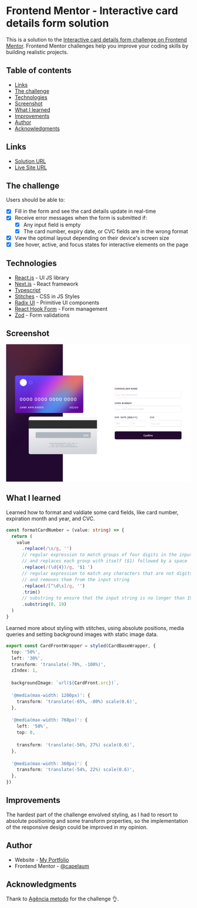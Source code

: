 # Frontend Mentor - Interactive card details form solution

This is a solution to the [Interactive card details form challenge on Frontend Mentor](https://www.frontendmentor.io/challenges/interactive-card-details-form-XpS8cKZDWw). Frontend Mentor challenges help you improve your coding skills by building realistic projects.

## Table of contents

- [Links](#links)
- [The challenge](#the-challenge)
- [Technologies](#technologies)
- [Screenshot](#screenshot)
- [What I learned](#what-i-learned)
- [Improvements](#improvements)
- [Author](#author)
- [Acknowledgments](#acknowledgments)

## Links

- [Solution URL](https://github.com/capelaum/card-form)
- [Live Site URL](https://card-form-ebon.vercel.app)

## The challenge

Users should be able to:

- [x] Fill in the form and see the card details update in real-time
- [x] Receive error messages when the form is submitted if:
  - [x] Any input field is empty
  - [x] The card number, expiry date, or CVC fields are in the wrong format
- [x] View the optimal layout depending on their device's screen size
- [x] See hover, active, and focus states for interactive elements on the page

## Technologies

- [React.js](https://reactjs.org) - UI JS library
- [Next.js](https://nextjs.org) - React framework
- [Typescript](https://www.typescriptlang.org)
- [Stitches](https://stitches.dev) - CSS in JS Styles
- [Radix UI](https://www.radix-ui.com) - Primitive UI components
- [React Hook Form](https://react-hook-form.com) - Form management
- [Zod](https://zod.dev) - Form validations

## Screenshot

![](./public/design/solution_screenshot.jpg)

## What I learned

Learned how to format and valdiate some card fields, like card number, expiration month and year, and CVC.

```typescript
const formatCardNumber = (value: string) => {
  return (
    value
      .replace(/\s/g, '')
      // regular expression to match groups of four digits in the input string,
      // and replaces each group with itself ($1) followed by a space
      .replace(/(\d{4})/g, '$1 ')
      // regular expression to match any characters that are not digits or whitespace
      // and removes them from the input string
      .replace(/[^\d\s]/g, '')
      .trim()
      // substring to ensure that the input string is no longer than 19 characters
      .substring(0, 19)
  )
}
```

Learned more about styling with stitches, using absolute positions, media queries and setting background images with static image data.

```typescript
export const CardFrontWrapper = styled(CardBaseWrapper, {
  top: '50%',
  left: '30%',
  transform: 'translate(-70%, -100%)',
  zIndex: 1,

  backgroundImage: `url(${CardFront.src})`,

  '@media(max-width: 1200px)': {
    transform: 'translate(-65%, -80%) scale(0.6)',
  },

  '@media(max-width: 768px)': {
    left: '50%',
    top: 0,

    transform: 'translate(-56%, 27%) scale(0.6)',
  },

  '@media(max-width: 360px)': {
    transform: 'translate(-54%, 22%) scale(0.6)',
  },
})
```

## Improvements

The hardest part of the challenge envolved styling, as I had to resort to absolute positioning and some transform properties, so the implementation of the responsive design could be improved in my opinion.

## Author

- Website - [My Portfolio](https://www.luiscapelletto.com)
- Frontend Mentor - [@capelaum](https://www.frontendmentor.io/profile/capelaum)

## Acknowledgments

Thank to [Agência metodo](https://agenciametodo.com) for the challenge 👌.
